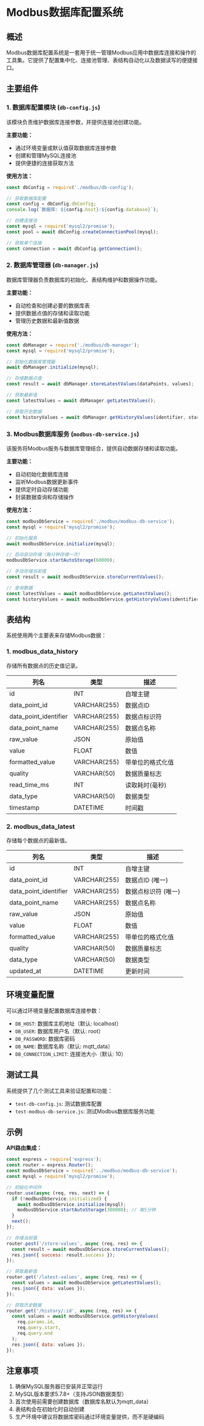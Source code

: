 # Modbus数据库配置系统

## 概述

Modbus数据库配置系统是一套用于统一管理Modbus应用中数据库连接和操作的工具集。它提供了配置集中化、连接池管理、表结构自动化以及数据读写的便捷接口。

## 主要组件

### 1. 数据库配置模块 (`db-config.js`)

该模块负责维护数据库连接参数，并提供连接池创建功能。

**主要功能：**
- 通过环境变量或默认值获取数据库连接参数
- 创建和管理MySQL连接池
- 提供便捷的连接获取方法

**使用方法：**
```javascript
const dbConfig = require('./modbus/db-config');

// 获取数据库配置
const config = dbConfig.dbConfig;
console.log(`数据库: ${config.host}:${config.database}`);

// 创建连接池
const mysql = require('mysql2/promise');
const pool = await dbConfig.createConnectionPool(mysql);

// 获取单个连接
const connection = await dbConfig.getConnection();
```

### 2. 数据库管理器 (`db-manager.js`)

数据库管理器负责数据库的初始化、表结构维护和数据操作功能。

**主要功能：**
- 自动检查和创建必要的数据库表
- 提供数据点值的存储和读取功能
- 管理历史数据和最新值数据

**使用方法：**
```javascript
const dbManager = require('./modbus/db-manager');
const mysql = require('mysql2/promise');

// 初始化数据库管理器
await dbManager.initialize(mysql);

// 存储数据点值
const result = await dbManager.storeLatestValues(dataPoints, values);

// 获取最新值
const latestValues = await dbManager.getLatestValues();

// 获取历史数据
const historyValues = await dbManager.getHistoryValues(identifier, startTime, endTime, limit);
```

### 3. Modbus数据库服务 (`modbus-db-service.js`)

该服务将Modbus服务与数据库管理结合，提供自动数据存储和读取功能。

**主要功能：**
- 自动初始化数据库连接
- 监听Modbus数据更新事件
- 提供定时自动存储功能
- 封装数据查询和存储操作

**使用方法：**
```javascript
const modbusDbService = require('./modbus/modbus-db-service');
const mysql = require('mysql2/promise');

// 初始化服务
await modbusDbService.initialize(mysql);

// 启动自动存储（每分钟存储一次）
modbusDbService.startAutoStorage(60000);

// 手动存储当前值
const result = await modbusDbService.storeCurrentValues();

// 查询数据
const latestValues = await modbusDbService.getLatestValues();
const historyValues = await modbusDbService.getHistoryValues(identifier, startTime, endTime);
```

## 表结构

系统使用两个主要表来存储Modbus数据：

### 1. modbus_data_history

存储所有数据点的历史值记录。

| 列名 | 类型 | 描述 |
|------|------|------|
| id | INT | 自增主键 |
| data_point_id | VARCHAR(255) | 数据点ID |
| data_point_identifier | VARCHAR(255) | 数据点标识符 |
| data_point_name | VARCHAR(255) | 数据点名称 |
| raw_value | JSON | 原始值 |
| value | FLOAT | 数值 |
| formatted_value | VARCHAR(255) | 带单位的格式化值 |
| quality | VARCHAR(50) | 数据质量标志 |
| read_time_ms | INT | 读取耗时(毫秒) |
| data_type | VARCHAR(50) | 数据类型 |
| timestamp | DATETIME | 时间戳 |

### 2. modbus_data_latest

存储每个数据点的最新值。

| 列名 | 类型 | 描述 |
|------|------|------|
| id | INT | 自增主键 |
| data_point_id | VARCHAR(255) | 数据点ID (唯一) |
| data_point_identifier | VARCHAR(255) | 数据点标识符 (唯一) |
| data_point_name | VARCHAR(255) | 数据点名称 |
| raw_value | JSON | 原始值 |
| value | FLOAT | 数值 |
| formatted_value | VARCHAR(255) | 带单位的格式化值 |
| quality | VARCHAR(50) | 数据质量标志 |
| data_type | VARCHAR(50) | 数据类型 |
| updated_at | DATETIME | 更新时间 |

## 环境变量配置

可以通过环境变量配置数据库连接参数：

- `DB_HOST`: 数据库主机地址（默认: localhost）
- `DB_USER`: 数据库用户名（默认: root）
- `DB_PASSWORD`: 数据库密码
- `DB_NAME`: 数据库名称（默认: mqtt_data）
- `DB_CONNECTION_LIMIT`: 连接池大小（默认: 10）

## 测试工具

系统提供了几个测试工具来验证配置和功能：

- `test-db-config.js`: 测试数据库配置
- `test-modbus-db-service.js`: 测试Modbus数据库服务功能

## 示例

**API路由集成：**

```javascript
const express = require('express');
const router = express.Router();
const modbusDbService = require('../modbus/modbus-db-service');
const mysql = require('mysql2/promise');

// 初始化中间件
router.use(async (req, res, next) => {
  if (!modbusDbService.initialized) {
    await modbusDbService.initialize(mysql);
    modbusDbService.startAutoStorage(300000); // 每5分钟
  }
  next();
});

// 存储当前值
router.post('/store-values', async (req, res) => {
  const result = await modbusDbService.storeCurrentValues();
  res.json({ success: result.success });
});

// 获取最新值
router.get('/latest-values', async (req, res) => {
  const values = await modbusDbService.getLatestValues();
  res.json({ data: values });
});

// 获取历史数据
router.get('/history/:id', async (req, res) => {
  const values = await modbusDbService.getHistoryValues(
    req.params.id,
    req.query.start,
    req.query.end
  );
  res.json({ data: values });
});
```

## 注意事项

1. 确保MySQL服务器已安装并正常运行
2. MySQL版本要求5.7.8+（支持JSON数据类型）
3. 首次使用前需要创建数据库（数据库名默认为mqtt_data）
4. 表结构会在初始化时自动创建
5. 生产环境中建议将数据库密码通过环境变量提供，而不是硬编码 